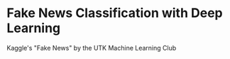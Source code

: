 # Fake News Classification with Deep Learning
Kaggle's "Fake News" by the UTK Machine Learning Club
